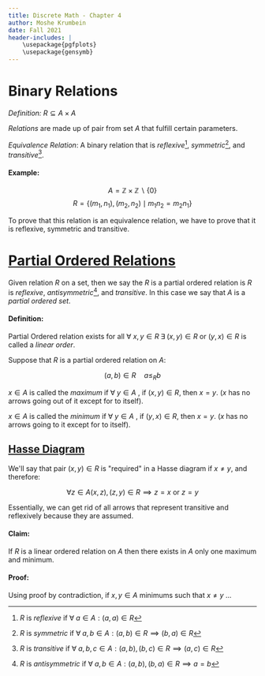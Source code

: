 ```yaml
---
title: Discrete Math - Chapter 4
author: Moshe Krumbein
date: Fall 2021
header-includes: |
    \usepackage{pgfplots}
    \usepackage{gensymb}
---
```


# Binary Relations

*Definition:* $R \subseteq A \times A$

*Relations* are made up of pair from set $A$ that fulfill certain parameters.

*Equivalence Relation*: A binary relation that is *reflexive*[^reflexive], *symmetric*[^symmetric], and
*transitive*[^transitive].

[^reflexive]:  $R$ is *reflexive* if $\forall \; a \in A: (a,a) \in R$
[^symmetric]: $R$ is *symmetric* if $\forall \; a,b \in A: (a,b) \in R \implies (b,a) \in R$
[^transitive]: $R$ is *transitive* if $\forall \; a,b,c \in A: (a,b), (b,c) \in R \implies (a,c) \in R$

#### Example:

$$A = \mathbb{Z} \times \mathbb{Z} \backslash \{0\}$$
$$R=\{(m_1,n_1),(m_2,n_2) \mid m_1n_2=m_2n_1\}$$

To prove that this relation is an equivalence relation, we have to prove that
it is reflexive, symmetric and transitive.

# [Partial Ordered Relations](https://en.wikipedia.org/wiki/Partially_ordered_set#Partial_order_relation)

Given relation $R$ on a set, then we say the $R$ is a partial ordered relation
is $R$ is *reflexive*, *antisymmetric*[^antisymmetric], and *transitive*. In this case we say
that $A$ is a *partial ordered set*.

[^antisymmetric]: $R$ is *antisymmetric* if $\forall \; a,b \in A: (a,b), (b,a) \in R \implies
   a=b$

#### Definition:

Partial Ordered relation exists for all $\forall \: x,y \in R \;\exists\; (x,y)
\in R$ or $(y,x) \in R$ is called a *linear order*.

Suppose that $R$ is a partial ordered relation on $A$:

$$(a,b) \in R \quad a \leq_R b$$

$x \in A$ is called the *maximum* if $\forall \; y \in A$ , if $(x,y) \in R$,
then $x=y$. ($x$ has no arrows going out of it except for to itself).

$x \in A$ is called the *minimum* if $\forall \; y \in A$ , if $(y,x) \in R$,
then $x=y$. ($x$ has no arrows going to it except for to itself).

## [Hasse Diagram](https://en.wikipedia.org/wiki/Hasse_diagram)

We'll say that pair $(x,y) \in R$ is "required" in a Hasse diagram if $x \neq y$,
and therefore:

$$\forall z \in A (x,z),(z,y) \in R \implies z=x \text{ or } z=y$$

Essentially, we can get rid of all arrows that represent transitive and
reflexively because they are assumed.

#### Claim:

If $R$ is a linear ordered relation on $A$ then there exists in $A$ only one
maximum and minimum.

#### Proof:

Using proof by contradiction, if $x,y \in A$ minimums such that $x \neq y$ ...
